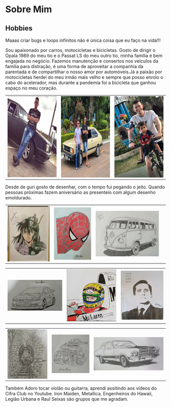 # Sobre Mim

## Hobbies 

Maaas criar bugs e loops infinitos não é única coisa que eu faço na vida!!!

Sou apaixonado por carros, motocicletas e bicicletas. Gosto de dirigir o Opala 1989 do meu tio e o Passat LS do meu outro tio, minha família é bem engajada no negócio. Fazemos manutenção e consertos nos veículos da família para distração, é uma forma de aproveitar a companhia da parentada e de compartilhar o nosso amor por automóveis.Já a paixão por motocicletas herdei do meu irmão mais velho e sempre que posso enrolo o cabo do acelerador, mas durante a pandemia foi a bicicleta que ganhou espaço no meu coração.
<table>
  <tr>
<td>
  <img src="https://raw.githubusercontent.com/lramon2001/lramon2001.github.io/master/docs/media/opala.png" width="256" height="256"/>
</td>
  <td>
     <img src="https://raw.githubusercontent.com/lramon2001/lramon2001.github.io/master/docs/media/passat.png" width="256" height="256"/>
</td>

  <td>
     <img src="https://raw.githubusercontent.com/lramon2001/lramon2001.github.io/master/docs/media/bike.png" width="256" height="256"/>
</td>
</table>

Desde de guri gosto de desenhar, com o tempo fui pegando o jeito. Quando pessoas próximas fazem aniversário as presenteio com algum desenho emoldurado.
<table>
<td><img src="https://raw.githubusercontent.com/lramon2001/lramon2001.github.io/master/docs/media/cdz.png" />
</td><td><img src="https://raw.githubusercontent.com/lramon2001/lramon2001.github.io/master/docs/media/miranha.png" /></td><td><img src="https://raw.githubusercontent.com/lramon2001/lramon2001.github.io/master/docs/media/kombi.png" /></td> <td>
</table>

<table>
<td>
<img src="https://raw.githubusercontent.com/lramon2001/lramon2001.github.io/master/docs/media/lancer.png" /></td> <td><img src="https://raw.githubusercontent.com/lramon2001/lramon2001.github.io/master/docs/media/senna.png" /></td><td><img src="https://raw.githubusercontent.com/lramon2001/lramon2001.github.io/master/docs/media/scott.png" /></td>
</table>
<table>
<td>
<img src="https://raw.githubusercontent.com/lramon2001/lramon2001.github.io/master/docs/media/trem.png" />
</td>
  <td>
<img src="https://raw.githubusercontent.com/lramon2001/lramon2001.github.io/master/docs/media/gm2500.png" />
</td>
  <td>
<img src="https://raw.githubusercontent.com/lramon2001/lramon2001.github.io/master/docs/media/opala_desenho.png" />
</td>
</table>
Também Adoro tocar violão ou guitarra, aprendi assitindo aos vídeos do Cifra Club no Youtube. Iron Maiden, Metallica, Engenheiros do Hawaii, Legião Urbana e Raul Seixas são grupos que me agradam.


